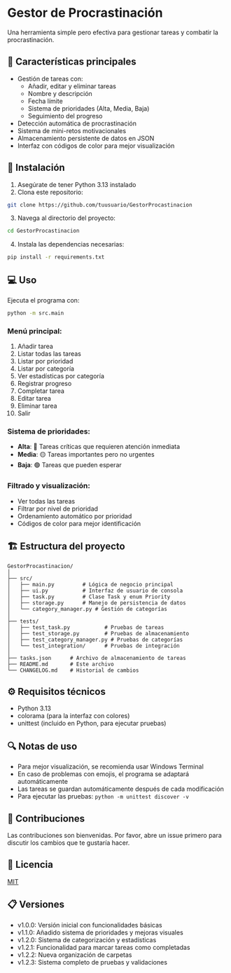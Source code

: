 # Gestor de Procrastinación

Una herramienta simple pero efectiva para gestionar tareas y combatir la procrastinación.

## 🎯 Características principales

- Gestión de tareas con:
  - Añadir, editar y eliminar tareas
  - Nombre y descripción
  - Fecha límite
  - Sistema de prioridades (Alta, Media, Baja)
  - Seguimiento del progreso
- Detección automática de procrastinación
- Sistema de mini-retos motivacionales
- Almacenamiento persistente de datos en JSON
- Interfaz con códigos de color para mejor visualización

## 🚀 Instalación

1. Asegúrate de tener Python 3.13 instalado
2. Clona este repositorio:
```bash
git clone https://github.com/tuusuario/GestorProcastinacion
```
3. Navega al directorio del proyecto:
```bash
cd GestorProcastinacion
```
4. Instala las dependencias necesarias:
```bash
pip install -r requirements.txt
```

## 💻 Uso

Ejecuta el programa con:

```bash
python -m src.main
```

### Menú principal:
1. Añadir tarea
2. Listar todas las tareas
3. Listar por prioridad
4. Listar por categoría
5. Ver estadísticas por categoría
6. Registrar progreso
7. Completar tarea
8. Editar tarea
9. Eliminar tarea
10. Salir

### Sistema de prioridades:
- **Alta**: 🔴 Tareas críticas que requieren atención inmediata
- **Media**: 🟡 Tareas importantes pero no urgentes
- **Baja**: 🟢 Tareas que pueden esperar

### Filtrado y visualización:
- Ver todas las tareas
- Filtrar por nivel de prioridad
- Ordenamiento automático por prioridad
- Códigos de color para mejor identificación

## 🏗️ Estructura del proyecto

```
GestorProcastinacion/
│
├── src/
│   ├── main.py         # Lógica de negocio principal
│   ├── ui.py           # Interfaz de usuario de consola
│   ├── task.py         # Clase Task y enum Priority
│   ├── storage.py      # Manejo de persistencia de datos
│   └── category_manager.py # Gestión de categorías
│
├── tests/
│   ├── test_task.py           # Pruebas de tareas
│   ├── test_storage.py        # Pruebas de almacenamiento
│   ├── test_category_manager.py # Pruebas de categorías
│   └── test_integration/      # Pruebas de integración
│
├── tasks.json      # Archivo de almacenamiento de tareas
├── README.md       # Este archivo
└── CHANGELOG.md    # Historial de cambios
```

## ⚙️ Requisitos técnicos
- Python 3.13
- colorama (para la interfaz con colores)
- unittest (incluido en Python, para ejecutar pruebas)

## 🔍 Notas de uso
- Para mejor visualización, se recomienda usar Windows Terminal
- En caso de problemas con emojis, el programa se adaptará automáticamente
- Las tareas se guardan automáticamente después de cada modificación
- Para ejecutar las pruebas: `python -m unittest discover -v`

## 🤝 Contribuciones

Las contribuciones son bienvenidas. Por favor, abre un issue primero para discutir los cambios que te gustaría hacer.

## 📝 Licencia

[MIT](https://choosealicense.com/licenses/mit/)

## 📋 Versiones
- v1.0.0: Versión inicial con funcionalidades básicas
- v1.1.0: Añadido sistema de prioridades y mejoras visuales
- v1.2.0: Sistema de categorización y estadísticas
- v1.2.1: Funcionalidad para marcar tareas como completadas
- v1.2.2: Nueva organización de carpetas
- v1.2.3: Sistema completo de pruebas y validaciones
